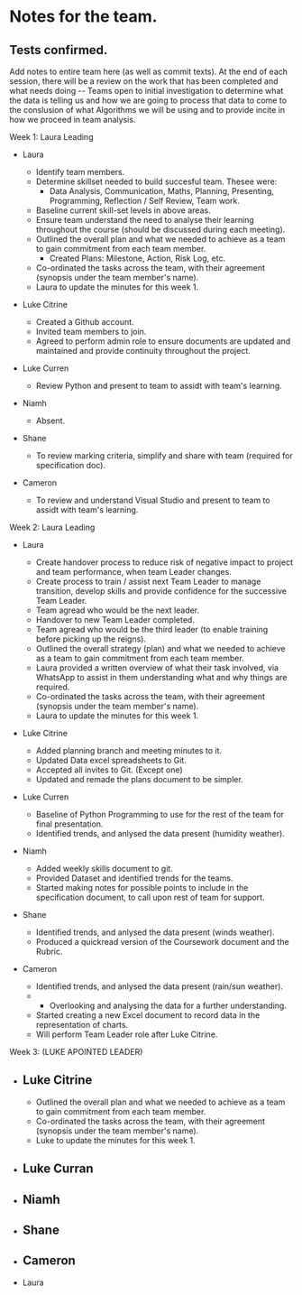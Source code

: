 # Notes for the team.
Tests confirmed.
---
Add notes to entire team here (as well as commit texts).
At the end of each session, there will be a review on the work that has been completed and what needs doing -- Teams open to initial investigation to determine what the data is telling us and how we are going to process that data to come to the conslusion of what Algorithms we will be using and to provide incite in how we proceed in team analysis.

Week 1: Laura Leading
- Laura
  - Identify team members.
  - Determine skillset needed to build succesful team. Thesee were:
     - Data Analysis, Communication, Maths, Planning, Presenting, Programming, Reflection / Self Review, Team work.
  - Baseline current skill-set levels in above areas.
  - Ensure team understand the need to analyse their learning throughout the course (should be discussed during each meeting).
  - Outlined the overall plan and what we needed to achieve as a team to gain commitment from each team member.
    - Created Plans: Milestone, Action, Risk Log, etc.
  - Co-ordinated the tasks across the team, with their agreement (synopsis under the team member's name).
  - Laura to update the minutes for this week 1.


- Luke Citrine
  - Created a Github account.
  - Invited team members to join.
  - Agreed to perform admin role to ensure documents are updated and maintained and provide continuity throughout the project.

- Luke Curren
  - Review Python and present to team to assidt with team's learning.

- Niamh
  - Absent.

- Shane
  - To review marking criteria, simplify and share with team (required for specification doc).

- Cameron
  - To review and understand Visual Studio and present to team to assidt with team's learning.


Week 2: Laura Leading
- Laura
  - Create handover process to reduce risk of negative impact to project and team performance, when team Leader changes.
  - Create process to train / assist next Team Leader to manage transition, develop skills and provide confidence for the successive Team Leader.
  - Team agread who would be the next leader.
  - Handover to new Team Leader completed.
  - Team agread who would be the third leader (to enable training before picking up the reigns).
  - Outlined the overall strategy (plan) and what we needed to achieve as a team to gain commitment from each team member.
  - Laura provided a written overview of what their task involved, via WhatsApp to assist in them understanding what and why things are required.
  - Co-ordinated the tasks across the team, with their agreement (synopsis under the team member's name).
  - Laura to update the minutes for this week 1.


- Luke Citrine
  - Added planning branch and meeting minutes to it.
  - Updated Data excel spreadsheets to Git.
  - Accepted all invites to Git. (Except one)
  - Updated and remade the plans document to be simpler.

- Luke Curren
  - Baseline of Python Programming to use for the rest of the team for final presentation.
  - Identified trends, and anlysed the data present (humidity weather).

- Niamh
  - Added weekly skills document to git.
  - Provided Dataset and identified trends for the teams.
  - Started making notes for possible points to include in the specification document, to call upon rest of team for support.

- Shane
  - Identified trends, and anlysed the data present (winds weather).
  - Produced a quickread version of the Coursework document and the Rubric.
  
- Cameron 
  - Identified trends, and anlysed the data present (rain/sun weather).
  - - Overlooking and analysing the data for a further understanding.
  - Started creating a new Excel document to record data in the representation of charts.
  - Will perform Team Leader role after Luke Citrine.

Week 3: (LUKE APOINTED LEADER)
- Luke Citrine
  -
  - Outlined the overall plan and what we needed to achieve as a team to gain commitment from each team member.
  - Co-ordinated the tasks across the team, with their agreement (synopsis under the team member's name).
  - Luke to update the minutes for this week 1.

- Luke Curran
  -

- Niamh
  -

- Shane
  -

- Cameron
  -
  
- Laura

